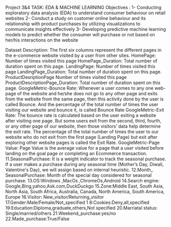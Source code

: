 Project 3&4 TASK: EDA & MACHINE LEARNING 
Objectives :
1- Conducting exploratory data analysis (EDA) to understand consumer behaviour on retail websites
2- Conduct a study on customer online behaviour and its relationship with product purchases by utilizing visualizations to communicate insights effectively
3- Developing predictive machine learning models to predict whether the consumer will purchase or not based on her/his interactions  on the website

Dataset Description:
The first six columns represent the different pages in the e-commerce website visited by a user from other sites. 
HomePage: Number of times visited this page HomePage_Duration: Total number of duration spent on this page. 
LandingPage: Number of times visited this page LandingPage_Duration: Total number of duration spent on this page. 
ProductDesriptionPage Number of times visited this page ProductDescriptionPage_Duration: Total number of duration spent on this page. 
GoogleMetric-Bounce Rate: Whenever a user comes to any one web-page of the website and he/she does not go to any other page and exits from the website from the same page, then this activity done by the user is called Bounce.
And the percentage of the total number of times the user visiting our website and bounce it, is called Bounce Rate GoogleMetric-Exit Rate: The bounce rate is calculated based on the user exiting a website after visiting one page. 
But some users exit from the second, third, fourth, or any other page of our website, then those visitors’ data help determine the exit rate. 
The percentage of the total number of times the user to our website who do not exit from the first page (Landing Page) but exit after exploring other website pages is called the Exit Rate. 
GoogleMetric-Page Value: Page Value is the average value for a page that a user visited before landing on the goal page or completing an Ecommerce transaction. 
11.SeasonalPurchase: It is a weight indicator to track the seasonal purchase. 
If a user makes a purchase during any seasonal time (Mother’s Day, Diwali, Valentine's Day), we will assign based on internal heuristic. 
12.Month_ SeasonalPurchase: Month of the special day considered for seasonal purchase. 
13.OS:Windows ,MacOs ,ChromeOs,Android 
14.Search engine: Google,Bing,yahoo,Ask.com,DuckDuckgo 
15.Zone:Middle East, South Asia, North Asia, South Africa, Australia, Canada, North America, South America, Europe 16.Visitor: New_visitor/Returning_visitor
17.Gender:Male/Female/Not_specified 1
8:Cookies:Deny,all,specified 
19:Education:Diploma,graduate,others,Not specified 
20.Marriatal status: Single/married/others 
21.Weekend_purchase:yes/no 22.Made_purchase:True/False

